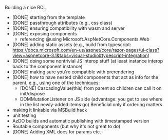 Building a nice RCL

 - [DONE] starting from the template
 - [DONE] passthrough attributes (e.g., css class)
 - [DONE] ensuring compatibility with wasm and server
 - [DONE] exposing components
   - referencing @using Microsoft.AspNetCore.Components.Web
 - [DONE] adding static assets (e.g., build from typescript: https://docs.microsoft.com/en-us/aspnet/core/razor-pages/ui-class?view=aspnetcore-3.1&tabs=visual-studio#typescript-integration)
 - [DONE] doing some nontrivial JS interop stuff
   (at least instance interop back to the component instance)
 - [DONE] making sure you're compatible with prerendering
 - [DONE] how to have nested child components that act as info for the parent, e.g.,
   <Map> <Marker /> <Marker /> </Map>
   using one of the techniques:
    - [DONE] CascadingValue(this) from parent so children can call it on init/dispose
    - DOMMutationListener on JS side (advantage: you get to see where in the list newly-added items go)
      Beneficial only if ordering matters
 - making it linkable via MSBuild hack
 - unit testing
 - AzDO builds and automatic publishing with timestamped version
 - Routable components (but why it's not great to do)
 - [DONE] Adding XML docs for params etc.


